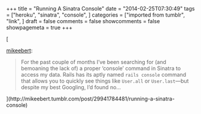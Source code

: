 +++
title = "Running A Sinatra Console"
date = "2014-02-25T07:30:49"
tags = ["heroku", "sinatra", "console", ]
categories = ["imported from tumblr", "link", ]
draft = false
comments = false
showcomments = false
showpagemeta = true
+++

[<p><a class="tumblr_blog" href="http://mikeebert.tumblr.com/post/29941784481/running-a-sinatra-console" target="_blank">mikeebert</a>:</p>

<blockquote>
<p>For the past couple of months I’ve been searching for (and bemoaning the lack of) a proper ‘console’ command in Sinatra to access my data. Rails has its aptly named <code>rails console</code> command that allows you to quickly see things like <code>User.all</code> or <code>User.last</code>—but despite my best Googling, I’d found no…</p>
</blockquote>](http://mikeebert.tumblr.com/post/29941784481/running-a-sinatra-console)